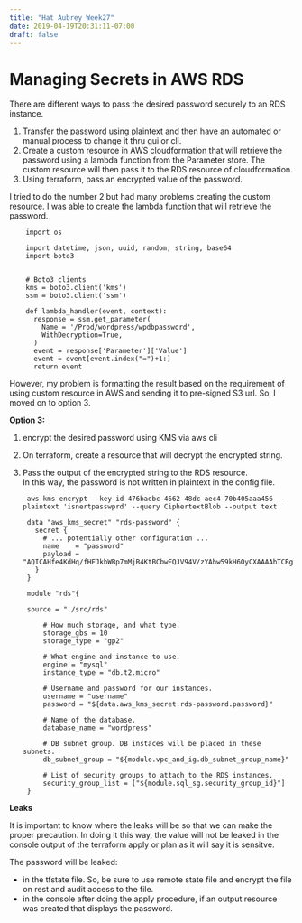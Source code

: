 ```yaml
---
title: "Hat Aubrey Week27"
date: 2019-04-19T20:31:11-07:00
draft: false
---
```


# Managing Secrets in AWS RDS #

There are different ways to pass the desired password securely to an RDS instance. 
1. Transfer the password using plaintext and then have an automated or manual process to change it thru gui or cli.
2. Create a custom resource in AWS cloudformation that will retrieve the password using a lambda function from the Parameter store. The custom resource will then pass it to the RDS resource of cloudformation. 
3. Using terraform, pass an encrypted value of the password. 

I tried to do the number 2 but had many problems creating the custom resource. I was able to create the lambda function that will retrieve the password.

		import os

		import datetime, json, uuid, random, string, base64
		import boto3
		
		
		# Boto3 clients
		kms = boto3.client('kms')
		ssm = boto3.client('ssm')
		
		def lambda_handler(event, context):
		  response = ssm.get_parameter(
		    Name = '/Prod/wordpress/wpdbpassword',
		    WithDecryption=True,
		  )
		  event = response['Parameter']['Value']
		  event = event[event.index("=")+1:]
		  return event

However, my problem is formatting the result based on the requirement of using custom resource in AWS and sending it to pre-signed S3 url. So, I moved on to option 3.

**Option 3:**

1. encrypt the desired password using KMS via aws cli
2. On terraform, create a resource that will decrypt the encrypted string. 
3. Pass the output of the encrypted string to the RDS resource.  
In this way, the password is not written in plaintext in the config file.

		aws kms encrypt --key-id 476badbc-4662-48dc-aec4-70b405aaa456 --plaintext 'isnertpasswprd' --query CiphertextBlob --output text
		
		data "aws_kms_secret" "rds-password" {
		  secret {
		    # ... potentially other configuration ...
		    name    = "password"
		    payload = "AQICAHfe4KdHq/fHEJkbWBp7mMjB4KtBCbwEQJV94V/zYAhw59kH6OyCXAAAAhTCBggYJKoZIhvcNAQcGoHUwcwIBasgkqhkiG9w0BBwEwHgYJYIZIAWUDBAEuMBEEDBSD8Wt/Dc+d2YljcwIBEIBBc1hcPjkK8NFyv6hUkODIcdfPAc+boXLJ/JxjLCKySm/58MNMpva/Ya+6s+cc04n40LJtUsEjpV94Phiwc="
		  }
		}

		module "rds"{

		source = "./src/rds"
	
			# How much storage, and what type.
			storage_gbs = 10
			storage_type = "gp2"
		
			# What engine and instance to use.
		 	engine = "mysql"
			instance_type = "db.t2.micro"
		
			# Username and password for our instances.
			username = "username"
			password = "${data.aws_kms_secret.rds-password.password}" 
		
			# Name of the database.
			database_name = "wordpress"
		
			# DB subnet group. DB instaces will be placed in these subnets.
			db_subnet_group = "${module.vpc_and_ig.db_subnet_group_name}"
		
			# List of security groups to attach to the RDS instances.
			security_group_list = ["${module.sql_sg.security_group_id}"]
		}



**Leaks**

It is important to know where the leaks will be so that we can make the proper precaution. In doing it this way, the value will not be leaked in the console output of the terraform apply or plan as it will say it is sensitve.

The password will be leaked:  
- in the tfstate file. So, be sure to use remote state file and encrypt the file on rest and audit access to the file.
- in the console after doing the apply procedure, if an output resource was created that displays the password.